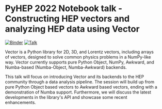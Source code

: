 # PyHEP 2022 Notebook talk - Constructing HEP vectors and analyzing HEP data using Vector

[![Binder](https://mybinder.org/badge_logo.svg)](https://mybinder.org/v2/gh/Saransh-cpp/PyHEP22-Constructing-HEP-vectors-and-analyzing-HEP-data-using-Vector/HEAD?urlpath=lab/tree/talk.ipynb)
[![Talk](https://img.shields.io/badge/PyHEP22-notebook_talk-blue?logo=github&logoColor=white&color=blue)](https://indico.cern.ch/event/1150631/contributions/5014393/)

Vector is a Python library for 2D, 3D, and Lorentz vectors, including arrays of vectors, designed to solve common physics problems in a NumPy-like way. Vector currently supports pure Python Object, NumPy, Awkward, and Numba-based (Numba-Object, Numba-Awkward) backends.

This talk will focus on introducing Vector and its backends to the HEP community through a data analysis pipeline. The session will build up from pure Python Object based vectors to Awkward based vectors, ending with a demonstration of Numba support. Furthermore, we will discuss the latest developments in the library's API and showcase some recent enhancements.
